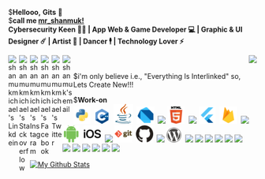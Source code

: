  $**Hellooo,** **Gits** 👋<br>
 $**call me [mr_shanmuk!](https://www.google.com/search?sxsrf=ALeKk03uMGuR_sTXMeFCgtsVM5nCTDD8pw%3A1598182708402&source=hp&ei=NFVCX9rRFIXA3LUPqKOgoAI&q=shanmuk+michael&oq=Shanm&gs_lcp=CgZwc3ktYWIQAxgAMgQIIxAnMgQIIxAnMgQIIxAnMggIABCxAxCDATIICAAQsQMQgwEyAggAMgIIADICCAAyAggAMgIILjoFCAAQkQI6CwguELEDEMcBEKMCOggILhDHARCjAjoFCAAQsQM6BQguELEDUPsEWLAKYO4TaABwAHgAgAHeAogB_AeSAQcwLjMuMS4xmAEAoAEBqgEHZ3dzLXdpeg&sclient=psy-ab)**
 <br>
**Cybersecurity Keen :man_technologist: | App Web & Game Developer 💻 | Graphic & UI Designer ☄️ | Artist 🎨 | Dancer 🕴 | Technology Lover ⚡</br>**

<img align ="right" src = "https://pic.pimg.tw/bemnlamortest/1414593776-1549443615_n.png" height="300">


<a href="https://linkedin.com/in/shanmukmichael">
  <img align="left" alt="shanmukmichael's Linkdein" width="22px" src="https://cdn.jsdelivr.net/npm/simple-icons@v3/icons/linkedin.svg" />
</a>

<a href="https://stackoverflow.com/users/13104942/shanmuk-michaell">
  <img align="left" alt="shanmukmichael's  Stackoverflow" width="22px" src="https://cdn.jsdelivr.net/npm/simple-icons@v3/icons/stackoverflow.svg" />
</a>

<a href="https://instagram.com/mr_singlle">
  <img align="left" alt="shanmukmichael's  Instagram" width="22px" src="https://cdn.jsdelivr.net/npm/simple-icons@v3/icons/instagram.svg" />
</a>


<a href="https://www.facebook.com/shanmukmichael">
  <img align="left" alt="shanmukmichael's Facebook" width="22px" src="https://cdn.jsdelivr.net/npm/simple-icons@v3/icons/facebook.svg" />
</a>

<a href="https://twitter.com/shanmukmichael">
  <img align="left" alt="shanmukmichael's Twitter" width="22px" src="https://cdn.jsdelivr.net/npm/simple-icons@v3/icons/twitter.svg" />
</a>

<a href="mailto:shanmukmichael@gmail.com">
  <img align="left" alt="shanmuk's email" width="22px" src="https://cdn.jsdelivr.net/npm/simple-icons@v3/icons/gmail.svg" />
</a><br>

<br>
$i'm only believe i.e., "Everything Is Interlinked" so, Lets Create New!!!
<br>


$**Work-on**<br>
<img height="35" src="https://raw.githubusercontent.com/github/explore/80688e429a7d4ef2fca1e82350fe8e3517d3494d/topics/python/python.png">&nbsp;
<img height="30" src="https://raw.githubusercontent.com/github/explore/80688e429a7d4ef2fca1e82350fe8e3517d3494d/topics/cpp/cpp.png">&nbsp;
<img height="40" src="https://raw.githubusercontent.com/github/explore/80688e429a7d4ef2fca1e82350fe8e3517d3494d/topics/java/java.png">&nbsp;
<img height="35" src="https://raw.githubusercontent.com/github/explore/80688e429a7d4ef2fca1e82350fe8e3517d3494d/topics/dart/dart.png">&nbsp;
<img height="35" src="https://img.icons8.com/color/48/000000/javascript.png">
<img height="35" src="https://raw.githubusercontent.com/github/explore/80688e429a7d4ef2fca1e82350fe8e3517d3494d/topics/html/html.png">&nbsp;
<img height="35" src="https://img.icons8.com/color/48/000000/css3.png">
<img height="35" src="https://raw.githubusercontent.com/github/explore/80688e429a7d4ef2fca1e82350fe8e3517d3494d/topics/flutter/flutter.png">&nbsp;
<img height="35" src="https://raw.githubusercontent.com/github/explore/80688e429a7d4ef2fca1e82350fe8e3517d3494d/topics/firebase/firebase.png">&nbsp;
<img height="35" src="https://img.icons8.com/color/48/000000/heroku.png">
<img height="35" src="https://raw.githubusercontent.com/github/explore/80688e429a7d4ef2fca1e82350fe8e3517d3494d/topics/android/android.png">&nbsp;
<img height="35" src="https://raw.githubusercontent.com/github/explore/80688e429a7d4ef2fca1e82350fe8e3517d3494d/topics/ios/ios.png">&nbsp;
<img height="35" src="https://img.icons8.com/ios-filled/50/000000/django.png">
<img height="35" src="https://raw.githubusercontent.com/github/explore/80688e429a7d4ef2fca1e82350fe8e3517d3494d/topics/git/git.png">&nbsp;
<img height="35" src="https://raw.githubusercontent.com/github/explore/80688e429a7d4ef2fca1e82350fe8e3517d3494d/topics/github-api/github-api.png">&nbsp;
<img height="35" src="https://img.icons8.com/color/48/000000/pycharm.png">
<img height="30" src="https://raw.githubusercontent.com/github/explore/80688e429a7d4ef2fca1e82350fe8e3517d3494d/topics/wordpress/wordpress.png">&nbsp;
<img height="30" src="https://img.icons8.com/color/48/000000/bootstrap.png">
<img height="35" src="https://img.icons8.com/color/48/000000/amazon-web-services.png">
<img height="35" src="https://upload.wikimedia.org/wikipedia/commons/c/cb/Google_Assistant_logo.svg">
<img  height="35" src="https://img.icons8.com/color/48/000000/google-cloud-platform.png">
<img height="35" src="https://img.icons8.com/ios-filled/50/000000/unity.png">
<img height="35" src="https://img.icons8.com/color/48/000000/autodesk-maya.png">
<img height="35" src="https://img.icons8.com/color/48/000000/blender-3d.png">
<img height="35" src="https://img.icons8.com/color/48/000000/adobe-illustrator.png">
<img height="35" src="https://img.icons8.com/fluent/48/000000/adobe-photoshop.png">
<img height="35" src="https://img.icons8.com/color/48/000000/adobe-lightroom.png">
<img height="35" src="https://img.icons8.com/color/48/000000/linux.png">
<img height="35" src="https://img.icons8.com/color/48/000000/kali-linux.png">



[![My Github Stats](https://github-readme-stats.vercel.app/api?username=shanmukmichael)](https://github-readme-stats.vercel.app/api?username=shanmukmichael)
